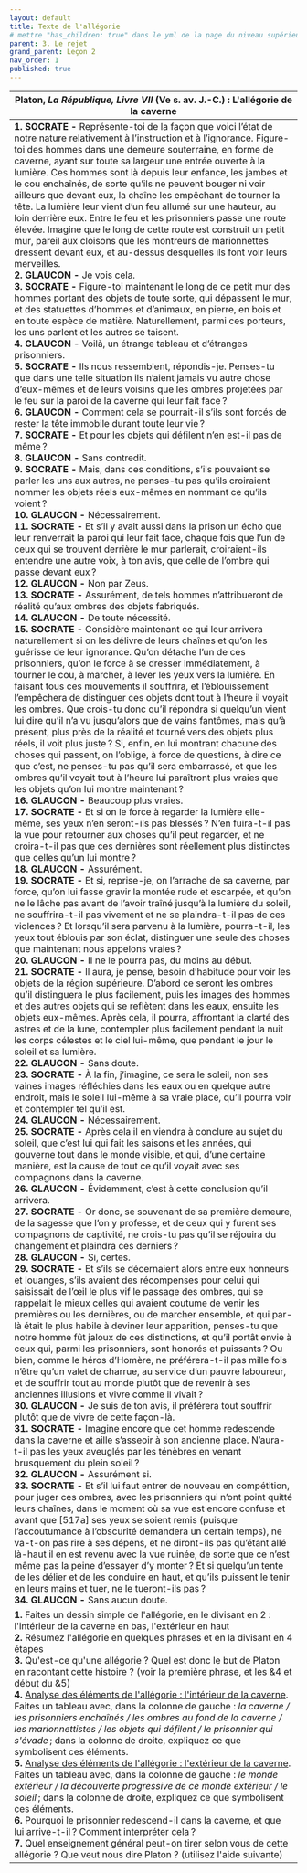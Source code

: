 ```yaml
---
layout: default
title: Texte de l'allégorie
# mettre "has_children: true" dans le yml de la page du niveau supérieur
parent: 3. Le rejet
grand_parent: Leçon 2
nav_order: 1
published: true
---
```

| Platon, *La République, Livre VII* (Ve s. av. J.-C.) : L'allégorie de la caverne |
| ------------------------------------------------------------ |
| **1. SOCRATE -** Représente-toi de la façon que voici l’état de notre nature relativement à l’instruction et à l’ignorance. Figure-toi des hommes dans une demeure souterraine, en forme de caverne, ayant sur toute sa largeur une entrée ouverte à la lumière. Ces hommes sont là depuis leur enfance, les jambes et le cou enchaînés, de sorte qu’ils ne peuvent bouger ni voir ailleurs que devant eux, la chaîne les empêchant de tourner la tête. La lumière leur vient d’un feu allumé sur une hauteur, au loin derrière eux. Entre le feu et les prisonniers passe une route élevée. Imagine que le long de cette route est construit un petit mur, pareil aux cloisons que les montreurs de marionnettes dressent devant eux, et au-dessus desquelles ils font voir leurs merveilles.  <br />**2. GLAUCON -** Je vois cela.  <br />**3. SOCRATE -** Figure-toi maintenant le long de ce petit mur des hommes portant des objets de toute sorte, qui dépassent le mur, et des statuettes d’hommes et d’animaux, en pierre, en bois et en toute espèce de matière. Naturellement, parmi ces porteurs, les uns parlent et les autres se taisent.  <br />**4. GLAUCON -** Voilà, un étrange tableau et d’étranges prisonniers.  <br />**5. SOCRATE -** Ils nous ressemblent, répondis-je. Penses-tu que dans une telle situation ils n’aient jamais vu autre chose d’eux-mêmes et de leurs voisins que les ombres projetées par le feu sur la paroi de la caverne qui leur fait face ? <br />**6. GLAUCON -** Comment cela se pourrait-il s’ils sont forcés de rester la tête immobile durant toute leur vie ? <br />**7. SOCRATE -** Et pour les objets qui défilent n’en est-il pas de même ?  <br />**8. GLAUCON -** Sans contredit.  <br />**9. SOCRATE -** Mais, dans ces conditions, s’ils pouvaient se parler les uns aux autres, ne penses-tu pas qu’ils croiraient nommer les objets réels eux-mêmes en nommant ce qu’ils voient ?<br />**10. GLAUCON -** Nécessairement.  <br />**11. SOCRATE -** Et s’il y avait aussi dans la prison un écho que leur renverrait la paroi qui leur fait face, chaque fois que l’un de ceux qui se trouvent derrière le mur parlerait, croiraient-ils entendre une autre voix, à ton avis, que celle de l’ombre qui passe devant eux ?  <br />**12. GLAUCON -** Non par Zeus.  <br />**13. SOCRATE -** Assurément, de tels hommes n’attribueront de réalité qu’aux ombres des objets fabriqués.  <br />**14. GLAUCON -** De toute nécessité.  <br />**15. SOCRATE -** Considère maintenant ce qui leur arrivera naturellement si on les délivre de leurs chaînes et qu’on les guérisse de leur ignorance. Qu’on détache l’un de ces prisonniers, qu’on le force à se dresser immédiatement, à tourner le cou, à marcher, à lever les yeux vers la lumière. En faisant tous ces mouvements il souffrira, et l’éblouissement l’empêchera de distinguer ces objets dont tout à l’heure il voyait les ombres. Que crois-tu donc qu’il répondra si quelqu’un vient lui dire qu’il n’a vu jusqu’alors que de vains fantômes, mais qu’à présent, plus près de la réalité et tourné vers des objets plus réels, il voit plus juste ? Si, enfin, en lui montrant chacune des choses qui passent, on l’oblige, à force de questions, à dire ce que c’est, ne penses-tu pas qu’il sera embarrassé, et que les ombres qu’il voyait tout à l’heure lui paraîtront plus vraies que les objets qu’on lui montre maintenant ?  <br />**16. GLAUCON -** Beaucoup plus vraies.  <br />**17. SOCRATE -** Et si on le force à regarder la lumière elle-même, ses yeux n’en seront-ils pas blessés ? N’en fuira-t-il pas la vue pour retourner aux choses qu’il peut regarder, et ne croira-t-il pas que ces dernières sont réellement plus distinctes que celles qu’un lui montre ?  <br />**18. GLAUCON -** Assurément.  <br />**19. SOCRATE -** Et si, reprise-je, on l’arrache de sa caverne, par force, qu’on lui fasse gravir la montée rude et escarpée, et qu’on ne le lâche pas avant de l’avoir traîné jusqu’à la lumière du soleil, ne souffrira-t-il pas vivement et ne se plaindra-t-il pas de ces violences ? Et lorsqu’il sera parvenu à la lumière, pourra-t-il, les yeux tout éblouis par son éclat, distinguer une seule des choses que maintenant nous appelons vraies ?  <br />**20. GLAUCON -** Il ne le pourra pas, du moins au début.  <br />**21. SOCRATE -** Il aura, je pense, besoin d’habitude pour voir les objets de la région supérieure. D’abord ce seront les ombres qu’il distinguera le plus facilement, puis les images des hommes et des autres objets qui se reflètent dans les eaux, ensuite les objets eux-mêmes. Après cela, il pourra, affrontant la clarté des astres et de la lune, contempler plus facilement pendant la nuit les corps célestes et le ciel lui-même, que pendant le jour le soleil et sa lumière.  <br />**22. GLAUCON -** Sans doute.  <br />**23. SOCRATE -** À la fin, j’imagine, ce sera le soleil, non ses vaines images réfléchies dans les eaux ou en quelque autre endroit, mais le soleil lui-même à sa vraie place, qu’il pourra voir et contempler tel qu’il est.  <br />**24. GLAUCON -** Nécessairement.  <br />**25. SOCRATE -** Après cela il en viendra à conclure au sujet du soleil, que c’est lui qui fait les saisons et les années, qui gouverne tout dans le monde visible, et qui, d’une certaine manière, est la cause de tout ce qu’il voyait avec ses compagnons dans la caverne.  <br />**26. GLAUCON -** Évidemment, c’est à cette conclusion qu’il arrivera.  <br />**27. SOCRATE -** Or donc, se souvenant de sa première demeure, de la sagesse que l’on y professe, et de ceux qui y furent ses compagnons de captivité, ne crois-tu pas qu’il se réjouira du changement et plaindra ces derniers ?  <br />**28. GLAUCON -** Si, certes.  <br />**29. SOCRATE -** Et s’ils se décernaient alors entre eux honneurs et louanges, s’ils avaient des récompenses pour celui qui saisissait de l’œil le plus vif le passage des ombres, qui se rappelait le mieux celles qui avaient coutume de venir les premières ou les dernières, ou de marcher ensemble, et qui par-là était le plus habile à deviner leur apparition, penses-tu que notre homme fût jaloux de ces distinctions, et qu’il portât envie à ceux qui, parmi les prisonniers, sont honorés et puissants ? Ou bien, comme le héros d’Homère, ne préférera-t-il pas mille fois n’être qu’un valet de charrue, au service d’un pauvre laboureur, et de souffrir tout au monde plutôt que de revenir à ses anciennes illusions et vivre comme il vivait ?  <br />**30. GLAUCON -** Je suis de ton avis, il préférera tout souffrir plutôt que de vivre de cette façon-là.  <br />**31. SOCRATE -** Imagine encore que cet homme redescende dans la caverne et aille s’asseoir à son ancienne place. N’aura-t-il pas les yeux aveuglés par les ténèbres en venant brusquement du plein soleil ?  <br />**32. GLAUCON -** Assurément si.  <br />**33. SOCRATE -** Et s’il lui faut entrer de nouveau en compétition, pour juger ces ombres, avec les prisonniers qui n’ont point quitté leurs chaînes, dans le moment où sa vue est encore confuse et avant que [517a] ses yeux se soient remis (puisque l’accoutumance à l’obscurité demandera un certain temps), ne va-t-on pas rire à ses dépens, et ne diront-ils pas qu’étant allé là-haut il en est revenu avec la vue ruinée, de sorte que ce n’est même pas la peine d’essayer d’y monter ? Et si quelqu’un tente de les délier et de les conduire en haut, et qu’ils puissent le tenir en leurs mains et tuer, ne le tueront-ils pas ?  <br />**34. GLAUCON -** Sans aucun doute. |
| **1.**  Faites un dessin simple de l'allégorie, en le divisant en 2 : l'intérieur de la caverne en bas, l'extérieur en haut<br />**2.** Résumez l'allégorie en quelques phrases et en la divisant en 4 étapes<br />**3.** Qu'est-ce qu'une allégorie ? Quel est donc le but de Platon en racontant cette histoire ? (voir la première phrase, et les &4 et début du &5)<br />**4.** <u>Analyse des éléments de l'allégorie : l'intérieur de la caverne</u>. Faites un tableau avec, dans la colonne de gauche : *la caverne / les prisonniers enchaînés / les ombres au fond de la caverne / les marionnettistes / les objets qui défilent / le prisonnier qui s'évade* ; dans la colonne de droite, expliquez ce que symbolisent ces éléments.<br />**5.** <u>Analyse des éléments de l'allégorie : l'extérieur de la caverne</u>. Faites un tableau avec, dans la colonne de gauche :  *le monde extérieur / la découverte progressive de ce monde extérieur / le soleil* ; dans la colonne de droite, expliquez ce que symbolisent ces éléments.<br />**6.** Pourquoi le prisonnier redescend-il dans la caverne, et que lui arrive-t-il ? Comment interpréter cela ?<br />**7.** Quel enseignement général peut-on tirer selon vous de cette allégorie ? Que veut nous dire Platon ? (utilisez l'aide suivante) |